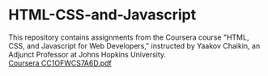 # HTML-CSS-and-Javascript
This repository contains assignments from the Coursera course "HTML, CSS, and Javascript for Web Developers," instructed by Yaakov Chaikin, an Adjunct Professor at Johns Hopkins University.  
[Coursera CC1OFWCS7A6D.pdf](https://github.com/user-attachments/files/16508415/Coursera.CC1OFWCS7A6D.pdf)  

